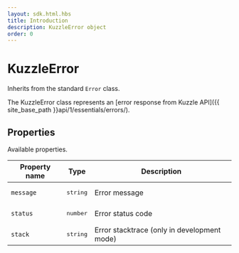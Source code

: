 ```yaml
---
layout: sdk.html.hbs
title: Introduction
description: KuzzleError object
order: 0
---
```


# KuzzleError

Inherits from the standard `Error` class.

The KuzzleError class represents an [error response from Kuzzle API]({{ site_base_path }}api/1/essentials/errors/).

## Properties

Available properties.

| Property name        | Type     | Description          |
| -------------------- | -------- | --------------------------------------- |
| `message`            | <pre>string</pre> | Error message    |
| `status`             | <pre>number</pre> | Error status code      |
| `stack`              | <pre>string</pre> | Error stacktrace (only in development mode)   |
